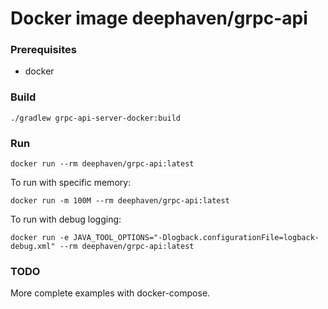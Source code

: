 # Docker image deephaven/grpc-api

### Prerequisites
* docker

### Build

```shell
./gradlew grpc-api-server-docker:build
```

### Run

```shell
docker run --rm deephaven/grpc-api:latest
```

To run with specific memory:

```shell
docker run -m 100M --rm deephaven/grpc-api:latest
```

To run with debug logging:

```shell
docker run -e JAVA_TOOL_OPTIONS="-Dlogback.configurationFile=logback-debug.xml" --rm deephaven/grpc-api:latest
```

### TODO
More complete examples with docker-compose.